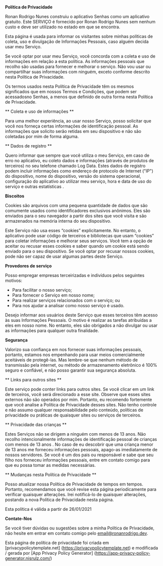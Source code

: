 **Política de Privacidade**

Ronan Rodrigo Nunes construiu o aplicativo Senhas como um aplicativo gratuito. Este SERVIÇO é fornecido por Ronan Rodrigo Nunes sem nenhum custo e deve ser utilizado no estado em que se encontra.

Esta página é usada para informar os visitantes sobre minhas políticas de coleta, uso e divulgação de Informações Pessoais, caso alguém decida usar meu Serviço.

Se você optar por usar meu Serviço, você concorda com a coleta e uso de informações em relação a esta política. As informações pessoais que recolho são usadas para fornecer e melhorar o serviço. Não vou usar ou compartilhar suas informações com ninguém, exceto conforme descrito nesta Política de Privacidade.

Os termos usados ​​nesta Política de Privacidade têm os mesmos significados que em nossos Termos e Condições, que podem ser acessados ​​no Senhas, a menos que definido de outra forma nesta Política de Privacidade.

** Coleta e uso de informações **

Para uma melhor experiência, ao usar nosso Serviço, posso solicitar que você nos forneça certas informações de identificação pessoal. As informações que solicito serão retidas em seu dispositivo e não são coletadas por mim de forma alguma.

** Dados de registro **

Quero informar que sempre que você utiliza o meu Serviço, em caso de erro no aplicativo, eu coleto dados e informações (através de produtos de terceiros) no seu telefone chamado Log Data. Estes dados de registro podem incluir informações como endereço de protocolo de Internet ("IP") do dispositivo, nome do dispositivo, versão do sistema operacional, configuração do aplicativo ao utilizar meu serviço, hora e data de uso do serviço e outras estatísticas .

**Biscoitos**

Cookies são arquivos com uma pequena quantidade de dados que são comumente usados ​​como identificadores exclusivos anônimos. Eles são enviados para o seu navegador a partir dos sites que você visita e são armazenados na memória interna do seu dispositivo.

Este Serviço não usa esses “cookies” explicitamente. No entanto, o aplicativo pode usar código de terceiros e bibliotecas que usam “cookies” para coletar informações e melhorar seus serviços. Você tem a opção de aceitar ou recusar esses cookies e saber quando um cookie está sendo enviado para o seu dispositivo. Se você optar por recusar nossos cookies, pode não ser capaz de usar algumas partes deste Serviço.

**Provedores de serviço**

Posso empregar empresas terceirizadas e indivíduos pelos seguintes motivos:

* Para facilitar o nosso serviço;
* Para fornecer o Serviço em nosso nome;
* Para realizar serviços relacionados com o serviço; ou
* Para nos ajudar a analisar como nosso serviço é usado.

Desejo informar aos usuários deste Serviço que esses terceiros têm acesso às suas Informações Pessoais. O motivo é realizar as tarefas atribuídas a eles em nosso nome. No entanto, eles são obrigados a não divulgar ou usar as informações para qualquer outra finalidade.

**Segurança**

Valorizo ​​sua confiança em nos fornecer suas informações pessoais, portanto, estamos nos empenhando para usar meios comercialmente aceitáveis ​​de protegê-las. Mas lembre-se que nenhum método de transmissão pela internet, ou método de armazenamento eletrônico é 100% seguro e confiável, e não posso garantir sua segurança absoluta.

** Links para outros sites **

Este serviço pode conter links para outros sites. Se você clicar em um link de terceiros, você será direcionado a esse site. Observe que esses sites externos não são operados por mim. Portanto, eu recomendo fortemente que você analise a Política de Privacidade desses sites. Não tenho controle e não assumo qualquer responsabilidade pelo conteúdo, políticas de privacidade ou práticas de quaisquer sites ou serviços de terceiros.

** Privacidade das crianças **

Estes Serviços não se dirigem a ninguém com menos de 13 anos. Não recolho intencionalmente informações de identificação pessoal de crianças com menos de 13 anos \. No caso de eu descobrir que uma criança menor de 13 anos me forneceu informações pessoais, apago-as imediatamente de nossos servidores. Se você é um dos pais ou responsável e sabe que seu filho nos forneceu informações pessoais, entre em contato comigo para que eu possa tomar as medidas necessárias.

** Mudanças nesta Política de Privacidade **

Posso atualizar nossa Política de Privacidade de tempos em tempos. Portanto, recomendamos que você revise esta página periodicamente para verificar quaisquer alterações. Irei notificá-lo de quaisquer alterações, postando a nova Política de Privacidade nesta página.

Esta política é válida a partir de 26/01/2021

**Contate-Nos**

Se você tiver dúvidas ou sugestões sobre a minha Política de Privacidade, não hesite em entrar em contato comigo pelo email@ronanrodrigo.dev.

Esta página de política de privacidade foi criada em [privacypolicytemplate.net] (https://privacypolicytemplate.net) e modificada / gerada por [App Privacy Policy Generator] (https://app-privacy-policy-generator.nisrulz.com/)